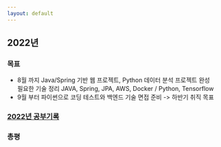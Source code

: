```yaml
---
layout: default
---
```

## 2022년
### 목표
* 8월 까지 Java/Spring 기반 웹 프로젝트, Python 데이터 분석 프로젝트 완성  
필요한 기술 정리 JAVA, Spring, JPA, AWS, Docker / Python, Tensorflow
* 9월 부터 파이썬으로 코딩 테스트와 백엔드 기술 면접 준비 -> 하반기 취직 목표  


### [2022년 공부기록](https://gilded-jam-1f0.notion.site/2022-57e2370f3b4c4c29b6c463fa7c2c2fc6)


### 총평
